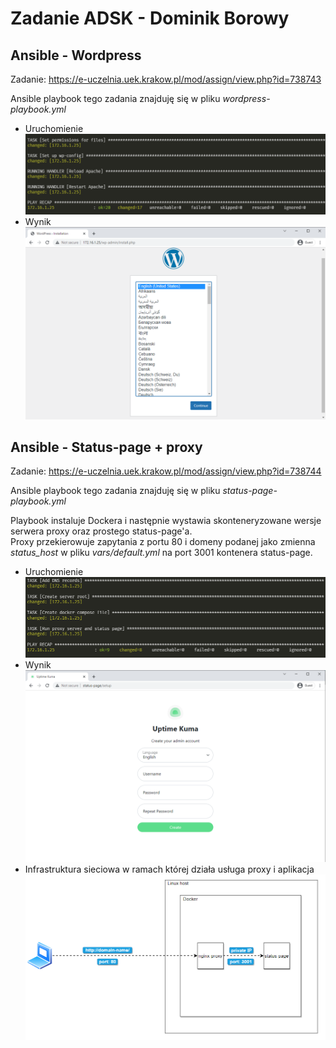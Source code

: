 # Zadanie ADSK - Dominik Borowy

## Ansible - Wordpress
Zadanie: https://e-uczelnia.uek.krakow.pl/mod/assign/view.php?id=738743

Ansible playbook tego zadania znajduję się w pliku *wordpress-playbook.yml*


- Uruchomienie
![wp_run](img/wp_run.png)
- Wynik
![wp_run](img/wp_result.png)

## Ansible - Status-page + proxy
Zadanie: https://e-uczelnia.uek.krakow.pl/mod/assign/view.php?id=738744

Ansible playbook tego zadania znajduję się w pliku *status-page-playbook.yml*

Playbook instaluje Dockera i następnie wystawia skonteneryzowane wersje serwera proxy oraz prostego status-page'a.<br>
Proxy przekierowuje zapytania z portu 80 i domeny podanej jako zmienna *status_host* w pliku *vars/default.yml* na port 3001 kontenera status-page.

- Uruchomienie
![wp_run](img/status_run.png)
- Wynik
![wp_run](img/status_result.png)
- Infrastruktura sieciowa w ramach której działa usługa proxy i aplikacja
![wp_run](img/status_network.png)
